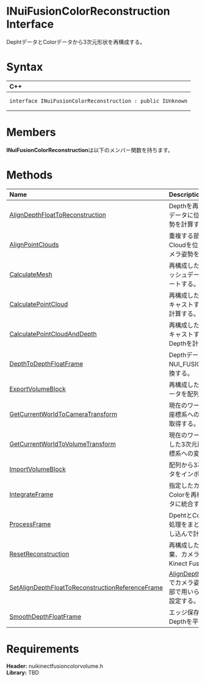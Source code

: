 INuiFusionColorReconstruction Interface  
=======================================  

DephtデータとColorデータから3次元形状を再構成する。 <span id="syntaxSection"></span>

Syntax  
======  

<table>
<colgroup>
<col width="100%" />
</colgroup>
<thead>
<tr class="header">
<th align="left">C++</th>
</tr>
</thead>
<tbody>
<tr class="odd">
<td align="left"><pre><code>interface INuiFusionColorReconstruction : public IUnknown</code></pre></td>
</tr>
</tbody>
</table>

<span id="classMembersSection"></span>

Members  
=======  

**INuiFusionColorReconstruction**は以下のメンバー関数を持ちます。  

<span id="publicmethodsSection"></span>

Methods  
=======  

<table>
<colgroup>
<col width="30%" />
<col width="60%" />
</colgroup>
<thead>
<tr class="header">
<th align="left">Name</th>
<th align="left">Description</th>
</tr>
</thead>
<tbody>
<tr class="odd">
<td align="left"><a href="INuiFusionColorReconstruct/Methods/AlignDepthFloatToReconstru.md">AlignDepthFloatToReconstruction</a></td>
<td align="left">Depthを再構成している3次元形状データに位置合わせしてカメラ姿勢を計算する。</td>
</tr>
<tr class="even">
<td align="left"><a href="INuiFusionColorReconstruct/Methods/AlignPointClouds_Method.md">AlignPointClouds</a></td>
<td align="left">重複する部分のある2つのPoint Cloudを位置合わせして相対的なカメラ姿勢を計算する。</td>
</tr>
<tr class="odd">
<td align="left"><a href="INuiFusionColorReconstruct/Methods/CalculateMesh_Method.md">CalculateMesh</a></td>
<td align="left">再構成した3次元形状データからメッシュデータを計算してエクスポートする。</td>
</tr>
<tr class="even">
<td align="left"><a href="INuiFusionColorReconstruct/Methods/CalculatePointCloud_Method.md">CalculatePointCloud</a></td>
<td align="left">再構成した3次元形状データをレイキャストすることでPoint Cloudを計算する。</td>
</tr>
<tr class="odd">
<td align="left"><a href="INuiFusionColorReconstruct/Methods/CalculatePointCloudAndDepth.md">CalculatePointCloudAndDepth</a></td>
<td align="left">再構成した3次元形状データをレイキャストすることでPoint CloudとDepthを計算する。</td>
</tr>
<tr class="even">
<td align="left"><a href="INuiFusionColorReconstruct/Methods/DepthToDepthFloatFrame.md">DepthToDepthFloatFrame</a></td>
<td align="left">DepthデータをNUI_FUSION_IMAGE_FRAMEに変換する。</td>
</tr>
<tr class="odd">
<td align="left"><a href="INuiFusionColorReconstruct/Methods/ExportVolumeBlock_Method.md">ExportVolumeBlock</a></td>
<td align="left">再構成した3次元形状データと色データを配列にエクスポートする。</td>
</tr>
<tr class="even">
<td align="left"><a href="INuiFusionColorReconstruct/Methods/GetCurrentWorldToCameraTra.md">GetCurrentWorldToCameraTransform</a></td>
<td align="left">現在のワールド座標系からカメラ座標系への変換行列(カメラ姿勢)を取得する。</td>
</tr>
<tr class="odd">
<td align="left"><a href="INuiFusionColorReconstruct/Methods/GetCurrentWorldToVolumeTra.md">GetCurrentWorldToVolumeTransform</a></td>
<td align="left">現在のワールド座標系から再構成した3次元形状データのローカル座標系への変換行列を取得する。</td>
</tr>
<tr class="even">
<td align="left"><a href="INuiFusionColorReconstruct/Methods/ImportVolumeBlock_Method.md">ImportVolumeBlock</a></td>
<td align="left">配列から3次元形状データと色データをインポートする。</td>
</tr>
<tr class="odd">
<td align="left"><a href="INuiFusionColorReconstruct/Methods/IntegrateFrame_Method.md">IntegrateFrame</a></td>
<td align="left">指定したカメラ姿勢でDepthとColorを再構成した3次元形状データに統合する。</td>
</tr>
<tr class="even">
<td align="left"><a href="INuiFusionColorReconstruct/Methods/ProcessFrame_Method.md">ProcessFrame</a></td>
<td align="left">DpehtとColorをKinect Fusionの各処理をまとめたパイプラインに流し込んで計算する。</td>
</tr>
<tr class="odd">
<td align="left"><a href="INuiFusionColorReconstruct/Methods/ResetReconstruction_Method.md">ResetReconstruction</a></td>
<td align="left">再構成した3次元形状データを破棄、カメラ姿勢を初期化してKinect Fusionをリセットする。</td>
</tr>
<tr class="even">
<td align="left"><a href="INuiFusionColorReconstruct/Methods/SetAlignDepthFloatToRecons.md">SetAlignDepthFloatToReconstructionReferenceFrame</a></td>
<td align="left"><a href="INuiFusionColorReconstruct/Methods/AlignDepthFloatToReconstru.md">AlignDepthFloatToReconstruction</a>でカメラ姿勢を計算するときに内部で用いられる基準となるDepthを設定する。</td>
</tr>
<tr class="odd">
<td align="left"><a href="INuiFusionColorReconstruct/Methods/SmoothDepthFloatFrame_Method.md">SmoothDepthFloatFrame</a></td>
<td align="left">エッジ保存型のフィルタを用いてDepthを平滑化する。</td>
</tr>
</tbody>
</table>

<span id="requirements"></span>

Requirements  
============  

**Header:** nuikinectfusioncolorvolume.h  
**Library:** TBD  



<!--Please do not edit the data in the comment block below.-->
<!--
TOCTitle : INuiFusionColorReconstruction Interface
RLTitle : INuiFusionColorReconstruction Interface
KeywordK : INuiFusionColorReconstruction interface, about
HelpPriority : 2
TopicType : apiref
KeywordF : INuiFusionColorReconstruction
KeywordF : Microsoft.Kinect.nuikinectfusioncolorvolume.INuiFusionColorReconstruction
KeywordA : T:Microsoft.Kinect.nuikinectfusioncolorvolume.INuiFusionColorReconstruction
AssetID : T:Microsoft.Kinect.nuikinectfusioncolorvolume.INuiFusionColorReconstruction
Locale : en-us
CommunityContent : 1
APIType : Managed
APILocation : 
APIName : Microsoft.Kinect.nuikinectfusioncolorvolume.INuiFusionColorReconstruction
TargetOS : Windows
TopicType : kbSyntax
DevLang : C++
DocSet : K4Wv2
ProjType : K4Wv2Proj
Technology : Kinect for Windows
Product : Kinect for Windows SDK v2
productversion : 20
-->

